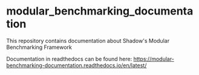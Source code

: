 # modular_benchmarking_documentation

This repository contains documentation about Shadow's Modular Benchmarking Framework

Documentation in readthedocs can be found here: https://modular-benchmarking-documentation.readthedocs.io/en/latest/
